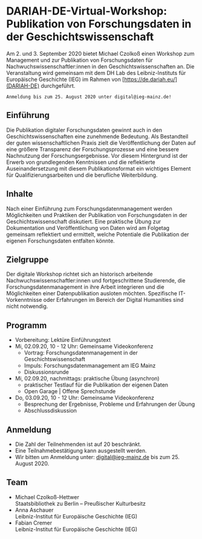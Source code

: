 # DARIAH-DE-Virtual-Workshop: Publikation von Forschungsdaten in der Geschichtswissenschaft

Am 2. und 3. September 2020 bietet Michael Czolkoß einen Workshop zum Management und zur Publikation von Forschungsdaten für Nachwuchswissenschaftler:innen in den Geschichtswissenschaften an. Die Veranstaltung wird gemeinsam mit dem DH Lab des Leibniz-Instituts für Europäische Geschichte (IEG) im Rahmen von [https://de.dariah.eu/](DARIAH-DE) durchgeführt.

`Anmeldung bis zum 25. August 2020 unter digital@ieg-mainz.de!`

## Einführung
Die Publikation digitaler Forschungsdaten gewinnt auch in den Geschichtswissenschaften eine zunehmende Bedeutung. Als Bestandteil der guten wissenschaftlichen Praxis zielt die Veröffentlichung der Daten auf eine größere Transparenz der Forschungsprozesse und eine bessere Nachnutzung der Forschungsergebnisse. Vor diesem Hintergrund ist der Erwerb von grundlegenden Kenntnissen und die reflektierte Auseinandersetzung mit diesem Publikationsformat ein wichtiges Element für Qualifizierungsarbeiten und die berufliche Weiterbildung.

## Inhalte
Nach einer Einführung zum Forschungsdatenmanagement werden Möglichkeiten und Praktiken der Publikation von Forschungsdaten in der Geschichtswissenschaft diskutiert. Eine praktische Übung zur Dokumentation und Veröffentlichung von Daten wird am Folgetag gemeinsam reflektiert und ermittelt, welche Potentiale die Publikation der eigenen Forschungsdaten entfalten könnte.

## Zielgruppe
Der digitale Workshop richtet sich an historisch arbeitende Nachwuchswissenschaftler:innen und fortgeschrittene Studierende, die 
Forschungsdatenmanagement in ihre Arbeit integrieren und die Möglichkeiten einer Datenpublikation ausloten möchten. Spezifische IT-Vorkenntnisse oder Erfahrungen im Bereich der Digital Humanities sind nicht notwendig.

## Programm
- Vorbereitung: Lektüre Einführungstext
- Mi, 02.09.20, 10 - 12 Uhr: Gemeinsame Videokonferenz
  - Vortrag: Forschungsdatenmanagement in der Geschichtswissenschaft
  - Impuls: Forschungsdatenmanagement am IEG Mainz
  - Diskussionsrunde
- Mi, 02.09.20, nachmittags: praktische Übung (asynchron)
  - praktischer Testlauf für die Publikation der eigenen Daten
  - Open Garage | Offene Sprechstunde
- Do, 03.09.20, 10 - 12 Uhr: Gemeinsame Videokonferenz
  - Besprechung der Ergebnisse, Probleme und Erfahrungen der Übung
  - Abschlussdiskussion

## Anmeldung
- Die Zahl der Teilnehmenden ist auf 20 beschränkt.
- Eine Teilnahmebestätigung kann ausgestellt werden.
- Wir bitten um Anmeldung unter: digital@ieg-mainz.de bis zum 25. August 2020.

## Team
- Michael Czolkoß-Hettwer \
Staatsbibliothek zu Berlin – Preußischer Kulturbesitz
- Anna Aschauer \
Leibniz-Institut für Europäische Geschichte (IEG)
- Fabian Cremer \
Leibniz-Institut für Europäische Geschichte (IEG)
